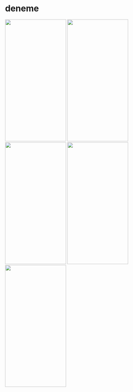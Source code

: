 # deneme



<img src="https://github.com/muhammedmercan/deneme/assets/58571212/f228d959-e05b-4c35-a79c-09899edfab2b" width="200" height="400" />

<img src="https://github.com/muhammedmercan/deneme/assets/58571212/5d37f292-4a5e-4b8d-8c9d-2d231e9693a6" width="200" height="400" />

<img src="https://github.com/muhammedmercan/deneme/assets/58571212/cda7bb40-ec46-4cc9-a23e-6aa4074d9015" width="200" height="400" />

<img src="https://github.com/muhammedmercan/deneme/assets/58571212/ea9ed9c6-2133-4a43-a5bc-df12d9686455" width="200" height="400" />

<img src="https://github.com/muhammedmercan/deneme/assets/58571212/fcda65a2-f6c6-4284-87cb-550fe1761f5c" width="200" height="400" />








